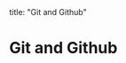 <frontmatter>
title: "Git and Github"
</frontmatter>

<link rel="stylesheet" href="{{baseUrl}}/css/textbook.css">

<div class="website-content" id="all">

<div id="title">

# Git and Github
</div>

<div id="main">

<include src="init/embed.md" boilerplate  />
<include src="commit/embed.md" boilerplate  />
<include src="ignore/embed.md" boilerplate  />
<include src="tag/embed.md" boilerplate  />
<include src="checkout/embed.md" boilerplate  />
<include src="stash/embed.md" boilerplate  />
<include src="clone/embed.md" boilerplate  />
<include src="pull/embed.md" boilerplate  />
<include src="push/embed.md" boilerplate  />
<include src="branch/embed.md" boilerplate  />
<include src="mergeConflicts/embed.md" boilerplate  />
<include src="createPRs/embed.md" boilerplate  />
<include src="managePRs/embed.md" boilerplate  />
<include src="forkingWorkflow/embed.md" boilerplate  />

</div>

</div>
